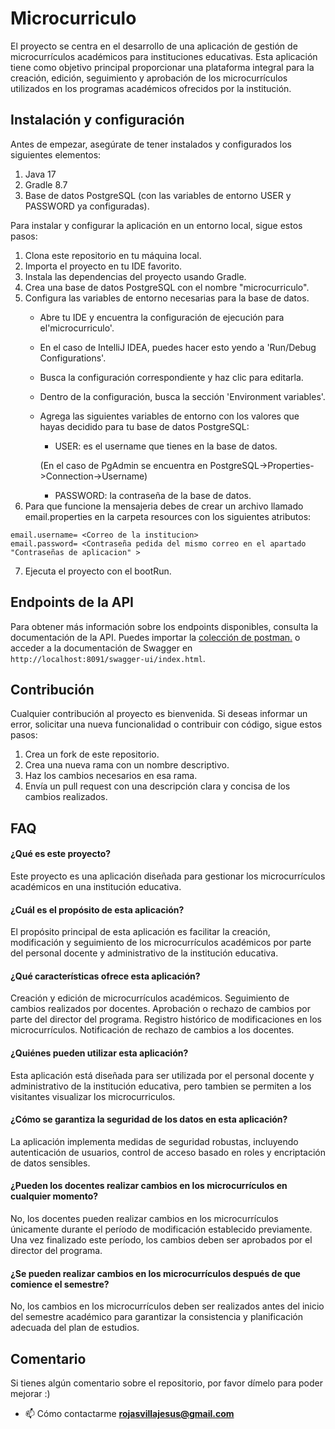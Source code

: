 #  Microcurriculo 

El proyecto se centra en el desarrollo de una aplicación de gestión de microcurrículos académicos para instituciones educativas. Esta aplicación tiene como objetivo principal proporcionar una plataforma integral para la creación, edición, seguimiento y aprobación de los microcurrículos utilizados en los programas académicos ofrecidos por la institución.
## Instalación y configuración 

Antes de empezar, asegúrate de tener instalados y configurados los siguientes elementos:

1. Java 17
2. Gradle 8.7
3. Base de datos PostgreSQL (con las variables de entorno USER y PASSWORD ya configuradas).

Para instalar y configurar la aplicación en un entorno local, sigue estos pasos:

1. Clona este repositorio en tu máquina local.
2. Importa el proyecto en tu IDE favorito.
3. Instala las dependencias del proyecto usando Gradle.
4. Crea una base de datos PostgreSQL con el nombre "microcurriculo".
5. Configura las variables de entorno necesarias para la base de datos.
    - Abre tu IDE y encuentra la configuración de ejecución para el'microcurriculo'.
    - En el caso de IntelliJ IDEA, puedes hacer esto yendo a 'Run/Debug Configurations'.
    - Busca la configuración correspondiente y haz clic para editarla.
    - Dentro de la configuración, busca la sección 'Environment variables'.
    - Agrega las siguientes variables de entorno con los valores que hayas decidido para tu base de datos PostgreSQL:
        - USER: es el username que tienes en la base de datos.

      (En el caso de PgAdmin se encuentra en PostgreSQL->Properties->Connection->Username)

        - PASSWORD: la contraseña de la base de datos.
6. Para que funcione la mensajeria debes de crear un archivo llamado email.properties en la carpeta resources con los siguientes atributos:
```http
email.username= <Correo de la institucion>
email.password= <Contraseña pedida del mismo correo en el apartado "Contraseñas de aplicacion" >
```
7. Ejecuta el proyecto con el bootRun.

## Endpoints de la API
Para obtener más información sobre los endpoints disponibles, consulta la documentación de la API.
Puedes importar la [colección de postman.](docs/postman/Micro.postman_collection.json) o 
acceder a la documentación de Swagger en `http://localhost:8091/swagger-ui/index.html`.


## Contribución ##

Cualquier contribución al proyecto es bienvenida. Si deseas informar un error, solicitar una nueva funcionalidad o
contribuir con código, sigue estos pasos:

1. Crea un fork de este repositorio.
2. Crea una nueva rama con un nombre descriptivo.
3. Haz los cambios necesarios en esa rama.
4. Envía un pull request con una descripción clara y concisa de los cambios realizados.

## FAQ
#### ¿Qué es este proyecto?
Este proyecto es una aplicación diseñada para gestionar los microcurrículos académicos en una institución educativa.

#### ¿Cuál es el propósito de esta aplicación?
El propósito principal de esta aplicación es facilitar la creación, modificación y seguimiento de los microcurrículos académicos por parte del personal docente y administrativo de la institución educativa.

#### ¿Qué características ofrece esta aplicación?
Creación y edición de microcurrículos académicos.
Seguimiento de cambios realizados por docentes.
Aprobación o rechazo de cambios por parte del director del programa.
Registro histórico de modificaciones en los microcurrículos.
Notificación de rechazo de cambios a los docentes.
#### ¿Quiénes pueden utilizar esta aplicación?
Esta aplicación está diseñada para ser utilizada por el personal docente y administrativo de la institución educativa, pero tambien se permiten a los visitantes visualizar los microcurriculos.

#### ¿Cómo se garantiza la seguridad de los datos en esta aplicación?
La aplicación implementa medidas de seguridad robustas, incluyendo autenticación de usuarios, control de acceso basado en roles y encriptación de datos sensibles.

#### ¿Pueden los docentes realizar cambios en los microcurrículos en cualquier momento?
No, los docentes pueden realizar cambios en los microcurrículos únicamente durante el período de modificación establecido previamente. Una vez finalizado este período, los cambios deben ser aprobados por el director del programa.

#### ¿Se pueden realizar cambios en los microcurrículos después de que comience el semestre?
No, los cambios en los microcurrículos deben ser realizados antes del inicio del semestre académico para garantizar la consistencia y planificación adecuada del plan de estudios.

## Comentario 
Si tienes algún comentario sobre el repositorio, por favor dímelo para poder mejorar :)

- 📫 Cómo contactarme **rojasvillajesus@gmail.com**